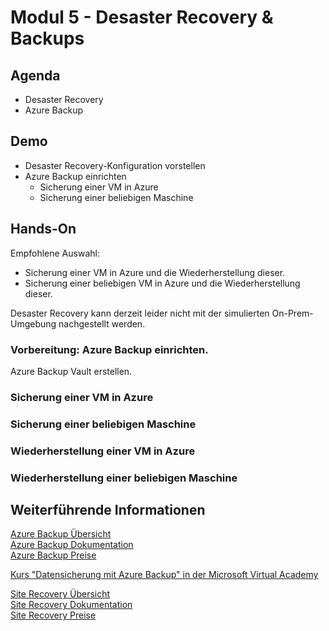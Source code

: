 # Modul 5 - Desaster Recovery & Backups

## Agenda
* Desaster Recovery
* Azure Backup

## Demo
* Desaster Recovery-Konfiguration vorstellen
* Azure Backup einrichten
	* Sicherung einer VM in Azure
	* Sicherung einer beliebigen Maschine

## Hands-On

Empfohlene Auswahl:
* Sicherung einer VM in Azure und die Wiederherstellung dieser.
* Sicherung einer beliebigen VM in Azure und die Wiederherstellung dieser.

Desaster Recovery kann derzeit leider nicht mit der simulierten On-Prem-Umgebung nachgestellt werden.

### Vorbereitung: Azure Backup einrichten.

Azure Backup Vault erstellen.

### Sicherung einer VM in Azure


### Sicherung einer beliebigen Maschine


### Wiederherstellung einer VM in Azure


### Wiederherstellung einer beliebigen Maschine


## Weiterführende Informationen

[Azure Backup Übersicht](https://azure.microsoft.com/de-de/services/backup/)  
[Azure Backup Dokumentation](https://azure.microsoft.com/de-de/documentation/services/backup/)  
[Azure Backup Preise](https://azure.microsoft.com/de-de/pricing/details/backup/)

[Kurs "Datensicherung mit Azure Backup" in der Microsoft Virtual Academy](https://www.microsoftvirtualacademy.com/de-de/training-courses/datensicherung-mit-azure-backup-13976?l=ZpYkSDvbB_5205192810)

[Site Recovery Übersicht](https://azure.microsoft.com/de-de/services/site-recovery/)  
[Site Recovery Dokumentation](https://azure.microsoft.com/de-de/documentation/services/site-recovery/)  
[Site Recovery Preise](https://azure.microsoft.com/de-de/pricing/details/site-recovery/)